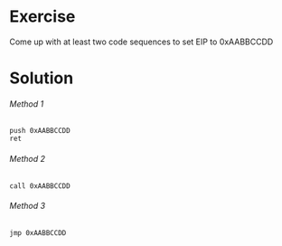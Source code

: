 # Exercise
Come up with at least two code sequences to set EIP to 0xAABBCCDD

# Solution
###### Method 1
	push 0xAABBCCDD
	ret

###### Method 2
	call 0xAABBCCDD
	
###### Method 3
	jmp 0xAABBCCDD
	
